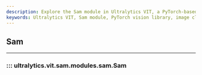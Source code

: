 ```yaml
---
description: Explore the Sam module in Ultralytics VIT, a PyTorch-based vision library, and learn how to improve your image classification and segmentation tasks.
keywords: Ultralytics VIT, Sam module, PyTorch vision library, image classification, segmentation tasks
---
```


## Sam
---

### ::: ultralytics.vit.sam.modules.sam.Sam

<br><br>